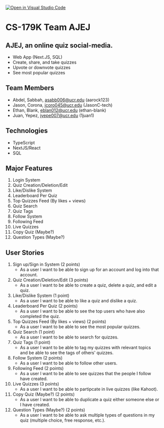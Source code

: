 [![Open in Visual Studio Code](https://classroom.github.com/assets/open-in-vscode-718a45dd9cf7e7f842a935f5ebbe5719a5e09af4491e668f4dbf3b35d5cca122.svg)](https://classroom.github.com/online_ide?assignment_repo_id=11509578&assignment_repo_type=AssignmentRepo)

# CS-179K Team AJEJ

## AJEJ, an online quiz social-media.
- Web App (Next.JS, SQL)
- Create, share, and take quizzes
- Upvote or downvote quizzes
- See most popular quizzes

## Team Members
- Abdel, Sabbah, asabb006@ucr.edu (aarock123)
- Jason, Corona, jcoro045@ucr.edu (JasonC-tech)
- Ethan, Blank, eblan012@ucr.edu (ethan-blank)
- Juan, Yepez, jyepe007@ucr.edu (1juan1)

## Technologies
- TypeScript
- NextJS/React
- SQL

## Major Features
1. Login System
2. Quiz Creation/Deletion/Edit
3. Like/Dislike System
4. Leaderboard Per Quiz
5. Top Quizzes Feed (By likes + views)
6. Quiz Search
7. Quiz Tags
8. Follow System
9. Following Feed
10. Live Quizzes
11. Copy Quiz (Maybe?)
12. Question Types (Maybe?)

## User Stories
1. Sign up/Sign in System (2 points)
    - As a user I want to be able to sign up for an account and log into that account.
2. Quiz Creation/Deletion/Edit (3 points)
    - As a user I want to be able to create a quiz, delete a quiz, and edit a quiz.
3. Like/Dislike System (1 point)
    - As a user I want to be able to like a quiz and dislike a quiz.
4. Leaderboard Per Quiz (2 points)
    - As a user I want to be able to see the top users who have also completed the quiz.
5. Top Quizzes Feed (By likes + views) (2 points)
    - As a user I want to be able to see the most popular quizzes.
6. Quiz Search (1 point)
    - As a user I want to be able to search for quizzes.
7. Quiz Tags (1 point)
    - As a user I want to be able to tag my quizzes with relevant topics and be able to see the tags of others' quizzes.
8. Follow System (2 points)
    - As a user I want to be able to follow other users.
9. Following Feed (2 points)
    - As a user I want to be able to see quizzes that the people I follow have created.
10. Live Quizzes (3 points)
    - As a user I want to be able to partipcate in live quizzes (like Kahoot).
11. Copy Quiz (Maybe?) (2 points)
    - As a user I want to be able to duplicate a quiz either someone else or I have created.
12. Question Types (Maybe?) (2 points)
    - As a user I want to be able to ask multiple types of questions in my quiz (multiple choice, free response, etc.).
